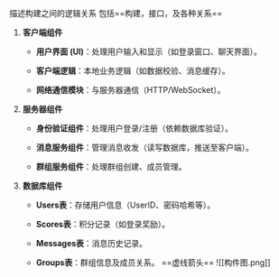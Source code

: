描述构建之间的逻辑关系
包括==构建，接口，及各种关系==
1. **客户端组件**
    
    - **用户界面 (UI)**：处理用户输入和显示（如登录窗口、聊天界面）。
        
    - **客户端逻辑**：本地业务逻辑（如数据校验、消息缓存）。
        
    - **网络通信模块**：与服务器通信（HTTP/WebSocket）。
        
2. **服务器组件**
    
    - **身份验证组件**：处理用户登录/注册（依赖数据库验证）。
        
    - **消息服务组件**：管理消息收发（读写数据库，推送至客户端）。
        
    - **群组服务组件**：处理群组创建、成员管理。
        
3. **数据库组件**
    
    - **Users表**：存储用户信息（UserID、密码哈希等）。
        
    - **Scores表**：积分记录（如登录奖励）。
        
    - **Messages表**：消息历史记录。
        
    - **Groups表**：群组信息及成员关系。
==虚线箭头==
![[构件图.png]]